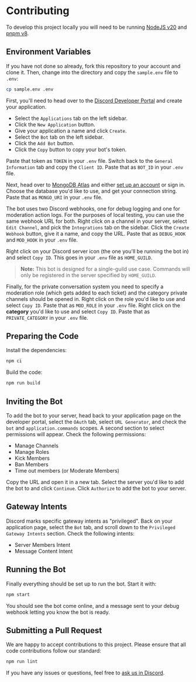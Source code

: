 # Contributing

To develop this project locally you will need to be running [NodeJS v20](https://nodejs.org/en/) and [pnpm v8](https://pnpm.io/).

## Environment Variables

If you have not done so already, fork this repository to your account and clone it. Then, change into the directory and copy the `sample.env` file to `.env`:

```bash
cp sample.env .env
```

First, you'll need to head over to the [Discord Developer Portal](https://discord.dev) and create your application.

- Select the `Applications` tab on the left sidebar.
- Click the `New Application` button.
- Give your application a name and click `Create`.
- Select the `Bot` tab on the left sidebar.
- Click the `Add Bot` button.
- Click the `Copy` button to copy your bot's token.

Paste that token as `TOKEN` in your `.env` file. Switch back to the `General Information` tab and copy the `Client ID`. Paste that as `BOT_ID` in your `.env` file.

Next, head over to [MongoDB Atlas](https://www.mongodb.com/cloud/atlas) and either [set up an account](https://www.freecodecamp.org/news/get-started-with-mongodb-atlas/) or sign in. Choose the database you'd like to use, and get your connection string. Paste that as `MONGO_URI` in your `.env` file.

The bot uses two Discord webhooks, one for debug logging and one for moderation action logs. For the purposes of local testing, you can use the same webhook URL for both. Right click on a channel in your server, select `Edit Channel`, and pick the `Integrations` tab on the sidebar. Click the `Create Webhook` button, give it a name, and copy the URL. Paste that as `DEBUG_HOOK` and `MOD_HOOK` in your `.env` file.

Right click on your Discord server icon (the one you'll be running the bot in) and select `Copy ID`. This goes in your `.env` file as `HOME_GUILD`.

> **Note:**
> This bot is designed for a single-guild use case. Commands will only be registered in the server specified by `HOME_GUILD`.

Finally, for the private conversation system you need to specify a moderation role (which gets added to each ticket) and the category private channels should be opened in. Right click on the role you'd like to use and select `Copy ID`. Paste that as `MOD_ROLE` in your `.env` file. Right click on the **category** you'd like to use and select `Copy ID`. Paste that as `PRIVATE_CATEGORY` in your `.env` file.

## Preparing the Code

Install the dependencies:

```bash
npm ci
```

Build the code:

```bash
npm run build
```

## Inviting the Bot

To add the bot to your server, head back to your application page on the developer portal, select the `OAuth` tab, select `URL Generator`, and check the `bot` and `application.commands` scopes. A second section to select permissions will appear. Check the following permissions:

- Manage Channels
- Manage Roles
- Kick Members
- Ban Members
- Time out members (or Moderate Members)

Copy the URL and open it in a new tab. Select the server you'd like to add the bot to and click `Continue`. Click `Authorize` to add the bot to your server.

## Gateway Intents

Discord marks specific gateway intents as "privileged". Back on your application page, select the `Bot` tab, and scroll down to the `Privileged Gateway Intents` section. Check the following intents:

- Server Members Intent
- Message Content Intent

## Running the Bot

Finally everything should be set up to run the bot. Start it with:

```bash
npm start
```

You should see the bot come online, and a message sent to your debug webhook letting you know the bot is ready.

## Submitting a Pull Request

We are happy to accept contributions to this project. Please ensure that all code contributions follow our standard:

```bash
npm run lint
```

If you have any issues or questions, feel free to [ask us in Discord](https://discord.gg/KVUmVXA).
